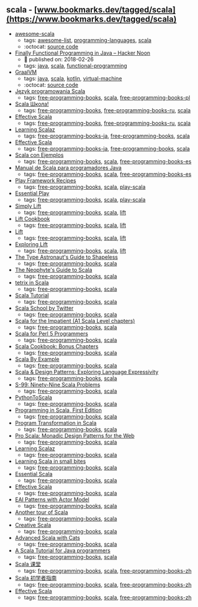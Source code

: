 scala - [www.bookmarks.dev/tagged/scala](https://www.bookmarks.dev/tagged/scala)
---
* [awesome-scala](https://github.com/lauris/awesome-scala#readme)
    * tags: [awesome-list](../tagged/awesome-list.md), [programming-languages](../tagged/programming-languages.md), [scala](../tagged/scala.md)
    * :octocat: [source code](https://github.com/lauris/awesome-scala#readme)
* [Finally Functional Programming in Java – Hacker Noon](https://hackernoon.com/finally-functional-programming-in-java-ad4d388fb92e)
    * :calendar: published on: 2018-02-26
    * tags: [java](../tagged/java.md), [scala](../tagged/scala.md), [functional-programming](../tagged/functional-programming.md)
* [GraalVM](http://www.graalvm.org/)
    * tags: [java](../tagged/java.md), [scala](../tagged/scala.md), [kotlin](../tagged/kotlin.md), [virtual-machine](../tagged/virtual-machine.md)
    * :octocat: [source code](https://github.com/oracle/graal)
* [Język programowania Scala](http://www.grzegorzbalcerek.net/jps2/index.html)
    * tags: [free-programming-books](../tagged/free-programming-books.md), [scala](../tagged/scala.md), [free-programming-books-pl](../tagged/free-programming-books-pl.md)
* [Scala Школа!](http://twitter.github.io/scala_school/ru/)
    * tags: [free-programming-books](../tagged/free-programming-books.md), [free-programming-books-ru](../tagged/free-programming-books-ru.md), [scala](../tagged/scala.md)
* [Effective Scala](http://twitter.github.io/effectivescala/index-ru.html)
    * tags: [free-programming-books](../tagged/free-programming-books.md), [free-programming-books-ru](../tagged/free-programming-books-ru.md), [scala](../tagged/scala.md)
* [Learning Scalaz](http://eed3si9n.com/learning-scalaz/ja/)
    * tags: [free-programming-books-ja](../tagged/free-programming-books-ja.md), [free-programming-books](../tagged/free-programming-books.md), [scala](../tagged/scala.md)
* [Effective Scala](http://twitter.github.io/effectivescala/index-ja.html)
    * tags: [free-programming-books-ja](../tagged/free-programming-books-ja.md), [free-programming-books](../tagged/free-programming-books.md), [scala](../tagged/scala.md)
* [Scala con Ejemplos](https://github.com/ErunamoJAZZ/ScalaByExample-es)
    * tags: [free-programming-books](../tagged/free-programming-books.md), [scala](../tagged/scala.md), [free-programming-books-es](../tagged/free-programming-books-es.md)
* [Manual de Scala para programadores Java](http://www.scala-lang.org/docu/files/ScalaTutorial-es_ES.pdf)
    * tags: [free-programming-books](../tagged/free-programming-books.md), [scala](../tagged/scala.md), [free-programming-books-es](../tagged/free-programming-books-es.md)
* [Play Framework Recipes](http://alvinalexander.com/scala/scala-cookbook-play-framework-recipes-pdf-ebook)
    * tags: [free-programming-books](../tagged/free-programming-books.md), [scala](../tagged/scala.md), [play-scala](../tagged/play-scala.md)
* [Essential Play](http://underscore.io/books/essential-play/)
    * tags: [free-programming-books](../tagged/free-programming-books.md), [scala](../tagged/scala.md), [play-scala](../tagged/play-scala.md)
* [Simply Lift](http://simply.liftweb.net/Simply_Lift.pdf)
    * tags: [free-programming-books](../tagged/free-programming-books.md), [scala](../tagged/scala.md), [lift](../tagged/lift.md)
* [Lift Cookbook](http://chimera.labs.oreilly.com/books/1234000000030/index.html)
    * tags: [free-programming-books](../tagged/free-programming-books.md), [scala](../tagged/scala.md), [lift](../tagged/lift.md)
* [Lift](https://github.com/tjweir/liftbook)
    * tags: [free-programming-books](../tagged/free-programming-books.md), [scala](../tagged/scala.md), [lift](../tagged/lift.md)
* [Exploring Lift](http://exploring.liftweb.net)
    * tags: [free-programming-books](../tagged/free-programming-books.md), [scala](../tagged/scala.md), [lift](../tagged/lift.md)
* [The Type Astronaut's Guide to Shapeless](http://underscore.io/books/shapeless-guide/)
    * tags: [free-programming-books](../tagged/free-programming-books.md), [scala](../tagged/scala.md)
* [The Neophyte's Guide to Scala](http://danielwestheide.com/scala/neophytes.html)
    * tags: [free-programming-books](../tagged/free-programming-books.md), [scala](../tagged/scala.md)
* [tetrix in Scala](http://eed3si9n.com/tetrix-in-scala-html5-book)
    * tags: [free-programming-books](../tagged/free-programming-books.md), [scala](../tagged/scala.md)
* [Scala Tutorial](http://www.tutorialspoint.com/scala/scala_tutorial.pdf)
    * tags: [free-programming-books](../tagged/free-programming-books.md), [scala](../tagged/scala.md)
* [Scala School by Twitter](http://twitter.github.io/scala_school/)
    * tags: [free-programming-books](../tagged/free-programming-books.md), [scala](../tagged/scala.md)
* [Scala for the Impatient (A1 Scala Level chapters)](http://www.typesafe.com/resources/e-books)
    * tags: [free-programming-books](../tagged/free-programming-books.md), [scala](../tagged/scala.md)
* [Scala for Perl 5 Programmers](https://github.com/garu/scala-for-perl5-programmers)
    * tags: [free-programming-books](../tagged/free-programming-books.md), [scala](../tagged/scala.md)
* [Scala Cookbook: Bonus Chapters](http://examples.oreilly.com/9781449339616-files/Scala_Cookbook_bonus_chapters.pdf)
    * tags: [free-programming-books](../tagged/free-programming-books.md), [scala](../tagged/scala.md)
* [Scala By Example](http://www.scala-lang.org/docu/files/ScalaByExample.pdf)
    * tags: [free-programming-books](../tagged/free-programming-books.md), [scala](../tagged/scala.md)
* [Scala & Design Patterns: Exploring Language Expressivity](http://www.scala-lang.org/old/sites/default/files/FrederikThesis.pdf)
    * tags: [free-programming-books](../tagged/free-programming-books.md), [scala](../tagged/scala.md)
* [S-99: Ninety-Nine Scala Problems](http://aperiodic.net/phil/scala/s-99/)
    * tags: [free-programming-books](../tagged/free-programming-books.md), [scala](../tagged/scala.md)
* [PythonToScala](https://wrobstory.gitbooks.io/python-to-scala/content/)
    * tags: [free-programming-books](../tagged/free-programming-books.md), [scala](../tagged/scala.md)
* [Programming in Scala, First Edition](http://www.artima.com/pins1ed/)
    * tags: [free-programming-books](../tagged/free-programming-books.md), [scala](../tagged/scala.md)
* [Program Transformation in Scala](http://homepages.cwi.nl/~ai/MScThesis-A-Izmaylova.pdf)
    * tags: [free-programming-books](../tagged/free-programming-books.md), [scala](../tagged/scala.md)
* [Pro Scala: Monadic Design Patterns for the Web](https://github.com/leithaus/XTrace/tree/monadic/src/main/book/content/)
    * tags: [free-programming-books](../tagged/free-programming-books.md), [scala](../tagged/scala.md)
* [Learning Scalaz](http://eed3si9n.com/learning-scalaz/)
    * tags: [free-programming-books](../tagged/free-programming-books.md), [scala](../tagged/scala.md)
* [Learning Scala in small bites](http://matt.might.net/articles/learning-scala-in-small-bites/)
    * tags: [free-programming-books](../tagged/free-programming-books.md), [scala](../tagged/scala.md)
* [Essential Scala](http://underscore.io/books/essential-scala/)
    * tags: [free-programming-books](../tagged/free-programming-books.md), [scala](../tagged/scala.md)
* [Effective Scala](https://twitter.github.io/effectivescala/)
    * tags: [free-programming-books](../tagged/free-programming-books.md), [scala](../tagged/scala.md)
* [EAI Patterns with Actor Model](https://github.com/alexanderfefelov/eai-patterns-with-actor-model)
    * tags: [free-programming-books](../tagged/free-programming-books.md), [scala](../tagged/scala.md)
* [Another tour of Scala](http://naildrivin5.com/scalatour/)
    * tags: [free-programming-books](../tagged/free-programming-books.md), [scala](../tagged/scala.md)
* [Creative Scala](http://underscore.io/books/creative-scala/)
    * tags: [free-programming-books](../tagged/free-programming-books.md), [scala](../tagged/scala.md)
* [Advanced Scala with Cats](http://underscore.io/books/advanced-scala/)
    * tags: [free-programming-books](../tagged/free-programming-books.md), [scala](../tagged/scala.md)
* [A Scala Tutorial for Java programmers](http://www.scala-lang.org/docu/files/ScalaTutorial.pdf)
    * tags: [free-programming-books](../tagged/free-programming-books.md), [scala](../tagged/scala.md)
* [Scala 课堂](http://twitter.github.io/scala_school/zh_cn/index.html)
    * tags: [free-programming-books](../tagged/free-programming-books.md), [scala](../tagged/scala.md), [free-programming-books-zh](../tagged/free-programming-books-zh.md)
* [Scala 初学者指南](https://www.gitbook.com/book/windor/beginners-guide-to-scala/details)
    * tags: [free-programming-books](../tagged/free-programming-books.md), [scala](../tagged/scala.md), [free-programming-books-zh](../tagged/free-programming-books-zh.md)
* [Effective Scala](http://twitter.github.io/effectivescala/index-cn.html)
    * tags: [free-programming-books](../tagged/free-programming-books.md), [scala](../tagged/scala.md), [free-programming-books-zh](../tagged/free-programming-books-zh.md)
